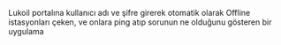 Lukoil portalına kullanıcı adı ve şifre girerek otomatik olarak Offline istasyonları çeken, ve onlara ping atıp sorunun ne olduğunu gösteren bir uygulama
